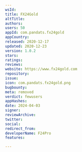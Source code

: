 ```yaml
---
wsId: 
title: FX24Gold
altTitle: 
authors: 
users: 50
appId: com.pandats.fx24gold
appCountry: 
released: 2020-12-17
updated: 2020-12-23
version: 1.0.2
stars: 
ratings: 
reviews: 
website: https://www.fx24gold.com
repository: 
issue: 
icon: com.pandats.fx24gold.png
bugbounty: 
meta: removed
verdict: fewusers
appHashes: 
date: 2024-04-03
signer: 
reviewArchive: 
twitter: 
social: 
redirect_from: 
developerName: F24Pro
features: 

---
```


